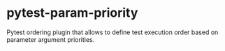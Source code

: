 # pytest-param-priority
Pytest ordering plugin that allows to define test execution order based on parameter argument priorities.
